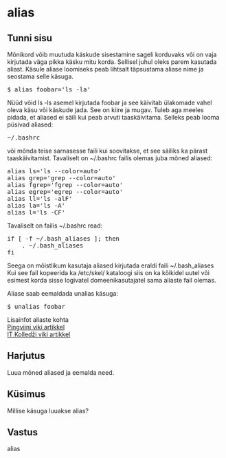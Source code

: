 # alias

## Tunni sisu

Mõnikord võib muutuda käskude sisestamine sageli korduvaks või on vaja kirjutada väga pikka käsku mitu korda. Sellisel juhul oleks parem kasutada aliast. Käsule aliase loomiseks peab lihtsalt täpsustama aliase nime ja seostama selle käsuga.

<pre>$ alias foobar='ls -la'</pre>

Nüüd võid ls -ls asemel kirjutada foobar ja see käivitab ülakomade vahel oleva käsu või käskude jada. See on kiire ja mugav. Tuleb aga meeles pidada, et aliased ei säili kui peab arvuti taaskäivitama. Selleks peab looma püsivad aliased:

<pre>~/.bashrc</pre>

või mõnda teise sarnasesse faili kui soovitakse, et see säiliks ka pärast taaskäivitamist. Tavaliselt on ~/.bashrc failis olemas juba mõned aliased:
<pre>
alias ls='ls --color=auto'
alias grep='grep --color=auto'
alias fgrep='fgrep --color=auto'
alias egrep='egrep --color=auto'
alias ll='ls -alF'
alias la='ls -A'
alias l='ls -CF'
</pre>

Tavaliselt on failis ~/.bashrc read:
<pre>
if [ -f ~/.bash_aliases ]; then
    . ~/.bash_aliases
fi
</pre>

Seega on mõistlikum kasutaja aliased kirjutada eraldi faili ~/.bash_aliases
Kui see fail kopeerida ka /etc/skel/ kataloogi siis on ka kõikidel uutel või esimest korda sisse logivatel domeenikasutajatel sama aliaste fail olemas.

Aliase saab eemaldada unalias käsuga:

<pre>$ unalias foobar</pre>

Lisainfot aliaste kohta<br />
<a href="https://viki.pingviin.org/Alias" target="_blank">Pingviini viki artikkel</a><br />
<a href="https://wiki.itcollege.ee/index.php/Alias_bash_shellis" target="_blank">IT Kolledži viki artikkel</a>

## Harjutus

Luua mõned aliased ja eemalda need.

## Küsimus

Millise käsuga luuakse alias?

## Vastus

alias
